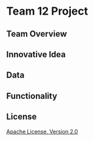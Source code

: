 # Team 12 Project

## Team Overview

## Innovative Idea

## Data

## Functionality

## License
[Apache License, Version 2.0](https://opensource.org/license/apache-2-0/)
